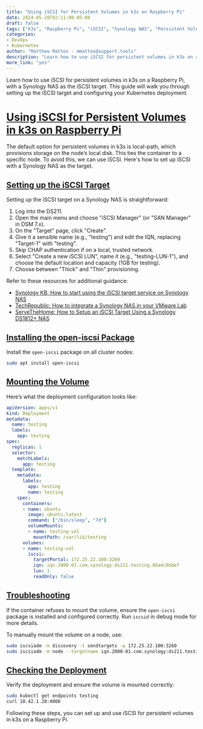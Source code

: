 ```yaml
---
title: "Using iSCSI for Persistent Volumes in k3s on Raspberry Pi"
date: 2024-05-28T02:11:00-05:00
draft: false
tags: ["k3s", "Raspberry Pi", "iSCSI", "Synology NAS", "Persistent Volumes"]
categories:
- DevOps
- Kubernetes
author: "Matthew Mattox - mmattox@support.tools"
description: "Learn how to use iSCSI for persistent volumes in k3s on a Raspberry Pi, with a Synology NAS as the iSCSI target."
more_link: "yes"
---
```


Learn how to use iSCSI for persistent volumes in k3s on a Raspberry Pi, with a Synology NAS as the iSCSI target. This guide will walk you through setting up the iSCSI target and configuring your Kubernetes deployment.

<!--more-->

# [Using iSCSI for Persistent Volumes in k3s on Raspberry Pi](#using-iscsi-for-persistent-volumes-in-k3s-on-raspberry-pi)

The default option for persistent volumes in k3s is local-path, which provisions storage on the node’s local disk. This ties the container to a specific node. To avoid this, we can use iSCSI. Here's how to set up iSCSI with a Synology NAS as the target.

## [Setting up the iSCSI Target](#setting-up-the-iscsi-target)

Setting up the iSCSI target on a Synology NAS is straightforward:

1. Log into the DS211.
2. Open the main menu and choose "iSCSI Manager" (or "SAN Manager" in DSM 7.x).
3. On the "Target" page, click "Create".
4. Give it a sensible name (e.g., "testing") and edit the IQN, replacing "Target-1" with "testing".
5. Skip CHAP authentication if on a local, trusted network.
6. Select "Create a new iSCSI LUN", name it (e.g., "testing-LUN-1"), and choose the default location and capacity (1GB for testing).
7. Choose between "Thick" and "Thin" provisioning.

Refer to these resources for additional guidance:

- [Synology KB: How to start using the iSCSI target service on Synology NAS](https://www.synology.com/en-global/knowledgebase)
- [TechRepublic: How to integrate a Synology NAS in your VMware Lab](https://www.techrepublic.com/article/how-to-integrate-a-synology-nas-into-your-vmware-lab/)
- [ServeTheHome: How to Setup an iSCSI Target Using a Synology DS1812+ NAS](https://www.servethehome.com/synology-ds1812-nas-setup-iscsi-targets/)

## [Installing the open-iscsi Package](#installing-the-open-iscsi-package)

Install the `open-iscsi` package on all cluster nodes:

```bash
sudo apt install open-iscsi
```

## [Mounting the Volume](#mounting-the-volume)

Here’s what the deployment configuration looks like:

```yaml
apiVersion: apps/v1
kind: Deployment
metadata:
  name: testing
  labels:
    app: testing
spec:
  replicas: 1
  selector:
    matchLabels:
      app: testing
  template:
    metadata:
      labels:
        app: testing
        name: testing
    spec:
      containers:
      - name: ubuntu
        image: ubuntu:latest
        command: ["/bin/sleep", "7d"]
        volumeMounts:
        - name: testing-vol
          mountPath: /var/lib/testing
      volumes:
      - name: testing-vol
        iscsi:
          targetPortal: 172.25.22.100:3260
          iqn: iqn.2000-01.com.synology:ds211.testing.88a4c0ddef
          lun: 1
          readOnly: false
```

## [Troubleshooting](#troubleshooting)

If the container refuses to mount the volume, ensure the `open-iscsi` package is installed and configured correctly. Run `iscsid` in debug mode for more details.

To manually mount the volume on a node, use:

```bash
sudo iscsiadm -m discovery -t sendtargets -p 172.25.22.100:3260
sudo iscsiadm -m node --targetname iqn.2000-01.com.synology:ds211.testing.88a4c0ddef --portal 172.25.22.100:3260 --login
```

## [Checking the Deployment](#checking-the-deployment)

Verify the deployment and ensure the volume is mounted correctly:

```bash
sudo kubectl get endpoints testing
curl 10.42.1.20:4000
```

Following these steps, you can set up and use iSCSI for persistent volumes in k3s on a Raspberry Pi.
